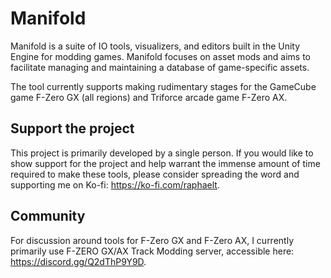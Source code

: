 # Manifold
Manifold is a suite of IO tools, visualizers, and editors built in the Unity Engine for modding games. Manifold focuses on asset mods and aims to facilitate managing and maintaining a database of game-specific assets.

The tool currently supports making rudimentary stages for the GameCube game F-Zero GX (all regions) and Triforce arcade game F-Zero AX.

## Support the project

This project is primarily developed by a single person. If you would like to show support for the project and help warrant the immense amount of time required to make these tools, please consider spreading the word and supporting me on Ko-fi: https://ko-fi.com/raphaelt.

## Community

For discussion around tools for F-Zero GX and F-Zero AX, I currently primarily use F-ZERO GX/AX Track Modding server, accessible here: https://discord.gg/Q2dThP9Y9D.
